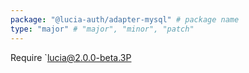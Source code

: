 ```yaml
---
package: "@lucia-auth/adapter-mysql" # package name
type: "major" # "major", "minor", "patch"
---
```


Require `lucia@2.0.0-beta.3P